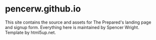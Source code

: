 # pencerw.github.io

This site contains the source and assets for The Prepared's landing page and signup form.
Everything here is maintained by Spencer Wright. Template by html5up.net.
